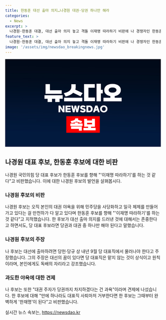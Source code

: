 ```yaml
---
title: 한동훈 대선 출마 의지…나경원 대권·당권 하나만 해라
categories:
  - News
excerpt: >
  나경원·한동훈 대결, 대선 출마 의지 놓고 격돌 이재명 따라하기 비판에 나 경쟁자인 한동훈 후보를 겨냥, 이재명의 대권 야욕을 들어 과욕이라 비판하고, 대선 출마 의지를 드러낸 한 후보의 행보를 겁박. 당헌·당규에 따른 당 대표직 이탈을 요구하면서 한 후보는 한재명이 될 것이라고 주장함. 등판한 대권 주자로서의 상식과 원칙을 지켜야 한다고 촉구.
feature_text: >
  나경원·한동훈 대결, 대선 출마 의지 놓고 격돌 이재명 따라하기 비판에 나 경쟁자인 한동훈 후보를 겨냥, 이재명의 대권 야욕을 들어 과욕이라 비판하고, 대선 출마 의지를 드러낸 한 후보의 행보를 겁박. 당헌·당규에 따른 당 대표직 이탈을 요구하면서 한 후보는 한재명이 될 것이라고 주장함. 등판한 대권 주자로서의 상식과 원칙을 지켜야 한다고 촉구.
image: '/assets/img/newsdao_breakingnews.jpg'
---
```


<p><img src="/assets/img/newsdao_breakingnews.jpg" alt="firstkoreanews 속보" /></p>

<h2 data-ke-size="size26">나경원 대표 후보, 한동훈 후보에 대한 비판</h2>

<p data-ke-size="size16">나경원 국민의힘 당 대표 후보가 한동훈 후보를 향해 "'이재명 따라하기'를 하는 것 같다"고 비판했습니다. 이에 대한 나경원 후보의 발언을 살펴봅시다.</p>

<h3>나경원 후보의 비판</h3>

<p data-ke-size="size16">나경원 후보는 오직 본인의 대권 야욕을 위해 민주당을 사당화하고 일극 체제를 만들어가고 있다는 걸 만천하가 다 알고 있다며 한동훈 후보를 향해 "'이재명 따라하기'를 하는 것 같다"고 지적했습니다. 한 후보가 대선 출마 의지를 드러낸 것에 대해서는 존중한다고 하면서도, 당 대표 후보라면 당권과 대권 중 하나만 해야 된다고 말했습니다.</p>

<h3>나경원 후보의 주장</h3>

<p data-ke-size="size16">나 후보는 대선에 출마하려면 당헌·당규 상 내년 9월 당 대표직에서 물러나야 한다고 주장했습니다. 그의 주장은 대선의 꿈이 있다면 당 대표직은 맡지 않는 것이 상식이고 원칙이라며, 본인에게도 독배의 자리라고 강조했습니다.</p>

<h3>과도한 야욕에 대한 견제</h3>

<p data-ke-size="size16">나 후보는 또한 "대권 주자가 당권까지 차지하겠다는 건 과욕"이라며 견제에 나섰습니다. 한 후보에 대해 "만에 하나라도 대표직 사퇴마저 거부한다면 한 후보는 그때부터 완벽하게 '한재명'이 된다"고 비판했습니다.</p>
실시간 뉴스 속보는, <a href="https://newsdao.kr" rel="dofollow">https://newsdao.kr</a>


